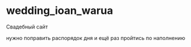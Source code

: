 # wedding_ioan_warua
Свадебный сайт

нужно поправить распорядок дня и ещё раз пройтись по наполнению
